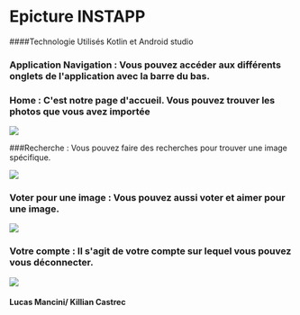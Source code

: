 # Epicture INSTAPP

####Technologie Utilisés Kotlin et Android studio
### Application Navigation : Vous pouvez accéder aux différents onglets de l'application avec la barre du bas.


### Home : C'est notre page d'accueil. Vous pouvez trouver les photos que vous avez importée

![](https://i.imgur.com/OL2HLOt.png)


###Recherche : Vous pouvez faire des recherches pour trouver une image spécifique.

![](https://i.imgur.com/LoLOz4N.png) 






### Voter pour une image : Vous pouvez aussi voter et aimer pour une image. 


![](https://i.imgur.com/BrHcUzA.png)


### Votre compte : Il s'agit de votre compte sur lequel vous pouvez vous déconnecter.


![](https://i.imgur.com/5TgdOdq.png)



#### Lucas Mancini/ Killian Castrec



